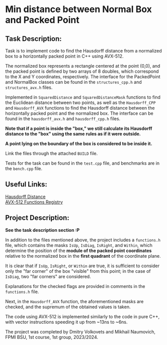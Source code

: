 # Min distance between Normal Box and Packed Point

## Task Description:

Task is  to implement code to find the Hausdorff distance from a normalized box to a horizontally packed point in C++ using AVX-512.

The normalized box represents a rectangle centered at the point (0,0), and the packed point is defined by two arrays of 8 doubles, which correspond to the X and Y coordinates, respectively. The interface for the PackedPoint and NormalBox classes can be found in the `structures_cpp.h` and `structures_avx.h` files.

Implemented in `SquaredDistance` and `SquaredDistanceMask` functions to find the Euclidean distance between two points, as well as the `Hausdorff_CPP` and `Hausdorff_AVX` functions to find the Hausdorff distance between the horizontally packed point and the normalized box. The interface can be found in the `hausdorff_avx.h` and `hausdorff_cpp.h` files.

**Note that if a point is inside the "box," we still calculate its Hausdorff distance to the "box" using the same rules as if it were outside.**

**A point lying on the boundary of the box is considered to be inside it.**

Link the files through the attached `BUILD` file.

Tests for the task can be found in the `test.cpp` file, and benchmarks are in the `bench.cpp` file.

## Useful Links:

[Hausdorff Distance](https://en.wikipedia.org/wiki/Hausdorff_distance)  
[AVX-512 Functions Registry](https://www.laruence.com/sse/#avx512techs=AVX512F&expand=42)

## Project Description:

**See the task description section :P**

In addition to the files mentioned above, the project includes a `functions.h` file, which contains the masks `IsUp`, `IsDiag`, `IsRight`, and `Within`, which determine the position of the **module of the packed point coordinates** relative to the normalized box in the **first quadrant** of the coordinate plane.

It is clear that if `IsUp`, `IsRight`, or `Within` are true, it is sufficient to consider only the "far corner" of the box "visible" from this point; in the case of `IsDiag`, two "far corners" are considered.

Explanations for the checked flags are provided in comments in the `functions.h` file.

Next, in the `Hausdorff_AVX` function, the aforementioned masks are checked, and the supremum of the obtained values is taken.

The code using AVX-512 is implemented similarly to the code in pure C++, with vector instructions speeding it up from ~13ns to ~6ns.

The project was completed by Dmitry Volkovets and Mikhail Naumovich, FPMI BSU, 1st course, 1st group, 2023/2024.